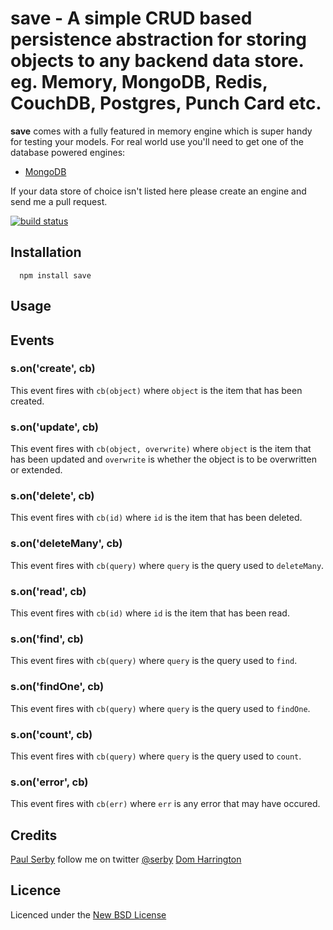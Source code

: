 # save - A simple CRUD based persistence abstraction for storing objects to any backend data store. eg. Memory, MongoDB, Redis, CouchDB, Postgres, Punch Card etc.

**save** comes with a fully featured in memory engine which is super handy for testing your models.
For real world use you'll need to get one of the database powered engines:

* [MongoDB](https://github.com/serby/save-mongodb)

If your data store of choice isn't listed here please create an engine and send me a pull request.

[![build status](https://api.travis-ci.org/serby/save.png)](http://travis-ci.org/serby/save)

## Installation

      npm install save

## Usage

## Events

### s.on('create', cb)
This event fires with `cb(object)` where `object` is the item that has been created.

### s.on('update', cb)
This event fires with `cb(object, overwrite)` where `object` is the item that has been updated and `overwrite` is whether the object is to be overwritten or extended.

### s.on('delete', cb)
This event fires with `cb(id)` where `id` is the item that has been deleted.

### s.on('deleteMany', cb)
This event fires with `cb(query)` where `query` is the query used to `deleteMany`.

### s.on('read', cb)
This event fires with `cb(id)` where `id` is the item that has been read.

### s.on('find', cb)
This event fires with `cb(query)` where `query` is the query used to `find`.

### s.on('findOne', cb)
This event fires with `cb(query)` where `query` is the query used to `findOne`.

### s.on('count', cb)
This event fires with `cb(query)` where `query` is the query used to `count`.

### s.on('error', cb)
This event fires with `cb(err)` where `err` is any error that may have occured.

## Credits
[Paul Serby](https://github.com/serby/) follow me on twitter [@serby](http://twitter.com/serby)
[Dom Harrington](https://github.com/domharrington/)

## Licence
Licenced under the [New BSD License](http://opensource.org/licenses/bsd-license.php)
